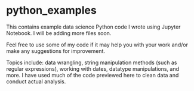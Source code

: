 # python_examples
This contains example data science Python code I wrote using Jupyter Notebook. I will be adding more files soon.

Feel free to use some of my code if it may help you with your work and/or make any suggestions for improvement.

Topics include: data wrangling, string manipulation methods (such as regular expressions), working with dates, datatype manipulations, and more. I have used much of the code previewed here to clean data and conduct actual analysis.
